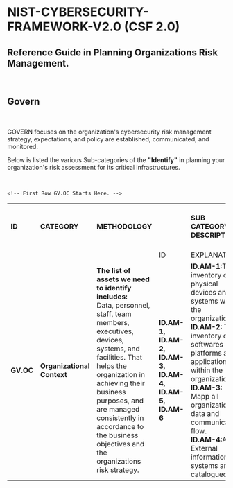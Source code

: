 # NIST-CYBERSECURITY-FRAMEWORK-V2.0 (CSF 2.0)

<h2>Reference Guide in Planning Organizations Risk Management.</h2>

<br>

<h2>Govern</h2>


<br>

GOVERN focuses on the organization's cybersecurity risk management strategy, expectations, and policy are established, communicated, and monitored.<br>

Below is listed the various Sub-categories of the <strong>"Identify"</strong> in planning your organization's risk assessment for its critical infrastructures. 


<br>

<table>
<tr>
<td><strong>ID</strong></td><td><strong>CATEGORY</strong></td><td><strong>METHODOLOGY</strong></td><td></td><td><strong>SUB CATEGORY DESCRIPTION</strong></td><td><strong>SUB CATEGORY WITHDRAWN FROM AND INCORPORATED INTO</strong></td>
</tr>
<tr>
<tr>
<td>  </td><td>  </td><td>  </td><td> ID</td><td>EXPLANATION</td></td><td></td>
</tr>

    <!-- First Row GV.OC Starts Here. -->
   
<td><strong>GV.OC</strong></td><td><strong>Organizational Context</strong></td><td><strong>The list of assets we need to identify includes:</strong><br> Data, personnel, staff, team members, executives, devices, systems, and facilities. That helps the organization in achieving their business purposes, and are managed consistently in accordance to the business objectives and the organizations risk strategy.
</td><td><strong>ID.AM-1, ID.AM-2, ID.AM-3, ID.AM-4, ID.AM-5, ID.AM-6 </strong></td><td><strong>ID.AM-1:</strong>Take inventory of physical devices and systems within the organization. <br><strong>ID.AM-2:</strong> Take inventory of all softwares platforms and applications within the organization.                                  <br><strong>ID.AM-3:</strong> Mapp all organizational data and communication flow.                                                                                        <br><strong>ID.AM-4:</strong>All External information systems are catalogued.    <td>                                                                                              <strong>ID.AM-5:</strong>Priortizing and classifying resources (Hardware devices, Softwares, data), based on their criticality and business value. <br>
    <strong>ID.AM-6:</strong> Establish or create cybersecurity roles, and responsibilities for the entire workfoce, and third-party stakeholders (e.g suppliers, partners, customers) of the organization.
   
</tr>






</table>
